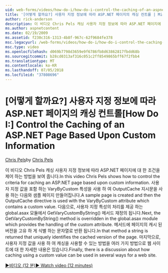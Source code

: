 ```yaml
---
uid: web-forms/videos/how-do-i/how-do-i-control-the-caching-of-an-aspnet-page-based-upon-custom-information
title: '[어떻게 할까요?] 사용자 지정 정보에 따라 ASP.NET 페이지의 캐싱 컨트롤 | Microsoft Docs'
author: rick-anderson
description: 이 비디오 Chris Pels 캐싱 사용자 지정 정보에 따라 ASP.NET 페이지에 대 한 조건을 제어 하는 방법을 보여 줍니다. 샘플 페이지 만들어집니다 및 O. 다음...
ms.author: aspnetcontent
ms.date: 02/19/2009
ms.assetid: f230c316-1313-4b8f-967c-62f9684fe378
msc.legacyurl: /web-forms/videos/how-do-i/how-do-i-control-the-caching-of-an-aspnet-page-based-upon-custom-information
msc.type: video
ms.openlocfilehash: d069b7798d3659e9f6786fb8d63862817fbdd68b
ms.sourcegitcommit: b28cd0313af316c051c2ff8549865bff67f2fbb4
ms.translationtype: MT
ms.contentlocale: ko-KR
ms.lasthandoff: 07/05/2018
ms.locfileid: "37808696"
---
```

<a name="how-do-i-control-the-caching-of-an-aspnet-page-based-upon-custom-information"></a><span data-ttu-id="7779d-104">[어떻게 할까요?] 사용자 지정 정보에 따라 ASP.NET 페이지의 캐싱 컨트롤</span><span class="sxs-lookup"><span data-stu-id="7779d-104">[How Do I:] Control the Caching of an ASP.NET Page Based Upon Custom Information</span></span>
====================
<span data-ttu-id="7779d-105">[Chris Pels](https://twitter.com/chrispels)</span><span class="sxs-lookup"><span data-stu-id="7779d-105">by [Chris Pels](https://twitter.com/chrispels)</span></span>

<span data-ttu-id="7779d-106">이 비디오 Chris Pels 캐싱 사용자 지정 정보에 따라 ASP.NET 페이지에 대 한 조건을 제어 하는 방법을 보여 줍니다.</span><span class="sxs-lookup"><span data-stu-id="7779d-106">In this video Chris Pels shows how to control the criteria for caching an ASP.NET page based upon custom information.</span></span> <span data-ttu-id="7779d-107">사용자 지정 값을 포함 하는 VaryByCustom 특성을 사용 하 여 OutputCache 지시문을 사용 하는 다음와 샘플 페이지 만들어집니다.</span><span class="sxs-lookup"><span data-stu-id="7779d-107">A sample page is created and then the OutputCache directive is used with the VaryByCustom attribute which contains a custom value.</span></span> <span data-ttu-id="7779d-108">다음으로, 사용자 지정 특성의 처리를 제공 하는 global.asax 모듈에서 GetVaryCustomByString() 메서드 재정의 됩니다.</span><span class="sxs-lookup"><span data-stu-id="7779d-108">Next, the GetVaryCustomByString() method is overridden in the global.asax module which provides the handling of the custom attribute.</span></span> <span data-ttu-id="7779d-109">메서드에 페이지의 캐시 된 버전을 고유 하 게 식별 하는 문자열로 반환 됩니다.</span><span class="sxs-lookup"><span data-stu-id="7779d-109">In that method a string is returned that uniquely identifies the cached version of the page.</span></span> <span data-ttu-id="7779d-110">마지막으로, 사용자 지정 값을 사용 하 여 캐싱을 사용할 수 있는 방법을 여러 가지 방법으로 웹 사이트에 대 한 자세한 내용은 있습니다.</span><span class="sxs-lookup"><span data-stu-id="7779d-110">Finally, there is a discussion about how caching using a custom value can be used in several ways for a web site.</span></span>

[<span data-ttu-id="7779d-111">&#9654;비디오 (12 분)</span><span class="sxs-lookup"><span data-stu-id="7779d-111">&#9654; Watch video (12 minutes)</span></span>](https://channel9.msdn.com/Blogs/ASP-NET-Site-Videos/how-do-i-control-the-caching-of-an-aspnet-page-based-upon-custom-information)
